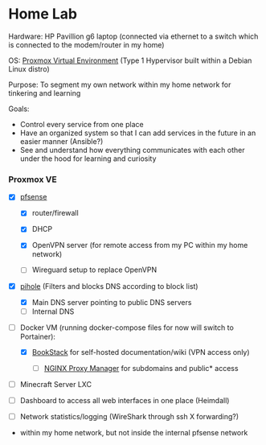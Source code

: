 # Home Lab

Hardware: HP Pavillion g6 laptop (connected via ethernet to a switch which is connected to the modem/router in my home)

OS: [Proxmox Virtual Environment](https://www.proxmox.com/en/proxmox-ve) (Type 1 Hypervisor built within a Debian Linux distro)

Purpose: To segment my own network within my home network for tinkering and learning

Goals:
- Control every service from one place
- Have an organized system so that I can add services in the future in an easier manner (Ansible?)
- See and understand how everything communicates with each other under the hood for learning and curiosity

### Proxmox VE

- [X] [pfsense](https://www.pfsense.org/)
  - [X] router/firewall 
  - [X] DHCP
  - [X] OpenVPN server (for remote access from my PC within my home network)
  - [ ] Wireguard setup to replace OpenVPN
  

- [X] [pihole](https://pi-hole.net/) (Filters and blocks DNS according to block list)
  - [X] Main DNS server pointing to public DNS servers
  - [ ] Internal DNS

- [ ] Docker VM (running docker-compose files for now will switch to Portainer):
  - [X] [BookStack](https://www.bookstackapp.com/) for self-hosted documentation/wiki (VPN access only)
    - [ ] [NGINX Proxy Manager](https://nginxproxymanager.com/) for subdomains and public* access
    

- [ ] Minecraft Server LXC
- [ ] Dashboard to access all web interfaces in one place (Heimdall)
- [ ] Network statistics/logging (WireShark through ssh X forwarding?)


* within my home network, but not inside the internal pfsense network
